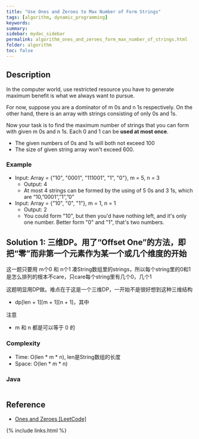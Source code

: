 ```yaml
---
title: "Use Ones and Zeroes to Max Number of Form Strings"
tags: [algorithm, dynamic_programming]
keywords:
summary:
sidebar: mydoc_sidebar
permalink: algorithm_ones_and_zeroes_form_max_number_of_strings.html
folder: algorithm
toc: false
---
```


## Description
In the computer world, use restricted resource you have to generate maximum benefit is what we always want to pursue.

For now, suppose you are a dominator of m 0s and n 1s respectively. On the other hand, there is an array with strings consisting of only 0s and 1s.

Now your task is to find the maximum number of strings that you can form with given m 0s and n 1s. Each 0 and 1 can be **used at most once**.
* The given numbers of 0s and 1s will both not exceed 100
* The size of given string array won't exceed 600.

### Example
* Input: Array = {"10", "0001", "111001", "1", "0"}, m = 5, n = 3
  * Output: 4
  * At most 4 strings can be formed by the using of 5 0s and 3 1s, which are “10,”0001”,”1”,”0”
* Input: Array = {"10", "0", "1"}, m = 1, n = 1
  * Output: 2
  * You could form "10", but then you'd have nothing left, and it's only one number. Better form "0" and "1", that's two numbers.

## Solution 1: 三维DP。用了“Offset One”的方法，即把“零”而非第一个元素作为某一个或几个维度的开始
这一题只要用 m个0 和 n个1 凑String数组里的strings，所以每个string里的0和1是怎么排列的根本不care，只care每个string里有几个0，几个1

这题明显用DP做。难点在于这是一个三维DP，一开始不是很好想到这种三维结构
* dp[len + 1][m + 1][n + 1]，其中

注意
* m 和 n 都是可以等于 0 的

### Complexity
* Time: O(len * m * n), len是String数组的长度
* Space: O(len * m * n)

### Java
```java

```

## Reference
* [Ones and Zeroes [LeetCode]](https://leetcode.com/problems/ones-and-zeroes/description/)

{% include links.html %}
